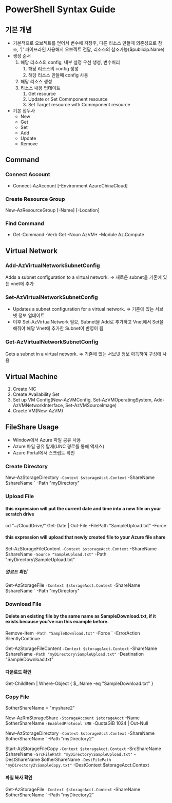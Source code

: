 # PowerShell Syntax Guide

## 기본 개념
- 기본적으로 오브젝트를 얻어서 변수에 저장후, 다른 리소스 만들때 의존성으로 참조, '|' 파이프라인 사용해서 오브젝트 전달, 리소스의 참조가능($publicip.Name)
- 생성 순서
    1. 해당 리소스의 config, 내부 설정 우선 생성, 변수처리
        1. 해당 리소스의 config 생성
        2. 해당 리소스 만들때 config 사용
    2. 해당 리소스 생성
    3. 리소스 내용 업데이트
        1. Get resource
        2. Update or Set Commponent resource
        3. Set Target resource with Commponent resource
- 기본 접두사
    - New
    - Get
    - Set
    - Add
    - Update
    - Remove

## Command
### Connect Account
- Connect-AzAccount [-Environment AzureChinaCloud]
### Create Resource Group
New-AzResourceGroup [-Name] <String> [-Location] <String>
### Find Command
- Get-Command -Verb Get -Noun AzVM* -Module Az.Compute

## Virtual Network
### Add-AzVirtualNetworkSubnetConfig
Adds a subnet configuration to a virtual network. => 새로운 subnet을 기존에 있는 vnet에 추가
### Set-AzVirtualNetworkSubnetConfig
- Updates a subnet configuration for a virtual network. => 기존에 있는 서브넷 정보 업데이트
- 이후 Set-AzVirtualNetwork 필요, Subnet을 Add로 추가하고 Vnet에서 Set을 해줘야 해당 Vnet에 추가한 Subnet이 반영이 됨
### Get-AzVirtualNetworkSubnetConfig
Gets a subnet in a virtual network. => 기존에 있는 서브넷 정보 획득하여 구성에 사용

## Virtual Machine
1. Create NIC
2. Create Availability Set
3. Set up VM Config(New-AzVMConfig, Set-AzVMOperatingSystem, Add-AzVMNetworkInterface, Set-AzVMSourceImage)
4. Craete VM(New-AzVM)

## FileShare Usage
- Window에서 Azure 파일 공유 사용
- Azure 파일 공유 탑재(UNC 경로를 통해 액세스)
- Azure Portal에서 스크립트 확인
### Create Directory
New-AzStorageDirectory `
   -Context $storageAcct.Context `
   -ShareName $shareName `
   -Path "myDirectory"
### Upload File
#### this expression will put the current date and time into a new file on your scratch drive
cd "~/CloudDrive/"
Get-Date | Out-File -FilePath "SampleUpload.txt" -Force

#### this expression will upload that newly created file to your Azure file share
Set-AzStorageFileContent `
   -Context $storageAcct.Context `
   -ShareName $shareName `
   -Source "SampleUpload.txt" `
   -Path "myDirectory\SampleUpload.txt"
##### 업로드 확인
Get-AzStorageFile `
    -Context $storageAcct.Context `
    -ShareName $shareName `
    -Path "myDirectory\"
### Download File
#### Delete an existing file by the same name as SampleDownload.txt, if it exists because you've run this example before.
Remove-Item `
    -Path "SampleDownload.txt" `
    -Force `
    -ErrorAction SilentlyContinue

Get-AzStorageFileContent `
    -Context $storageAcct.Context `
    -ShareName $shareName `
    -Path "myDirectory\SampleUpload.txt" `
    -Destination "SampleDownload.txt"

#### 다운로드 확인
Get-ChildItem | Where-Object { $_.Name -eq "SampleDownload.txt" }

### Copy File
$otherShareName = "myshare2"

New-AzRmStorageShare `
    -StorageAccount $storageAcct `
    -Name $otherShareName `
    -EnabledProtocol SMB `
    -QuotaGiB 1024 | Out-Null
  
New-AzStorageDirectory `
   -Context $storageAcct.Context `
   -ShareName $otherShareName `
   -Path "myDirectory2"

Start-AzStorageFileCopy `
    -Context $storageAcct.Context `
    -SrcShareName $shareName `
    -SrcFilePath "myDirectory\SampleUpload.txt" `
    -DestShareName $otherShareName `
    -DestFilePath "myDirectory2\SampleCopy.txt" `
    -DestContext $storageAcct.Context
#### 파일 복사 확인
Get-AzStorageFile `
    -Context $storageAcct.Context `
    -ShareName $otherShareName `
    -Path "myDirectory2"
